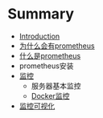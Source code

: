 # Summary

* [Introduction](README.md)
* [为什么会有prometheus](wei-shi-yao-hui-you-prometheus.md)
* [什么是prometheus](shi-yao-shi-prometheus.md)
* prometheus安装
* [监控](ji-ben-jian-kong.md)
  * 服务器基本监控
  * [Docker监控](ji-ben-jian-kong/dockerjian-kong.md)
* [监控可视化](jian-kong-ke-shi-hua.md)

